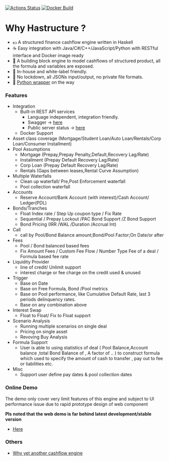 [![Actions Status](https://github.com/yellowbean/Hastructure/workflows/Haskell%20CI/badge.svg)](https://github.com/yellowbean/Hastructure/actions)
[![Docker Build](https://img.shields.io/docker/v/yellowbean/hastructure?color=green&label=docker)](https://hub.docker.com/r/yellowbean/hastructure)

# Why Hastructure ?
* :dollar: A structured finance cashflow engine written in Haskell 
* :coffee: Easy integration with Java/C#/C++/JavaScript/Python with RESTful interface and Docker image ready
* :bricks: A building block engine to model cashflows of structured product, all the formula and variables are exposed.
* :car: In-house and white-label friendly.
* :flags: No lockdown, all JSONs input/output, no private file formats.
* :snake: [Python wrapper](https://github.com/yellowbean/PyABS) on the way   

### Features
* Integration
  * Built-in REST API services
    * Language independent, integration friendly.
    * Swagger -> [here](https://github.com/yellowbean/Hastructure/blob/master/swagger.json)
    * Public server status -> [here](https://absbox.org)
  * Docker Support 
* Asset class coverage (Mortgage/Student Loan/Auto Loan/Rentals/Corp Loan/Consumer Installment)
* Pool Assumptions
  * Mortgage (Prepay,Prepay Penalty,Default,Recovery Lag/Rate)
  * Installment (Prepay Default Recovery Lag/Rate) 
  * Corp Loan (Prepay Default Recovery Lag/Rate)
  * Rentals (Gaps between leases,Rental Curve Assumption) 
* Multiple Waterfalls
  * Clean up waterfall/ Pre,Post Enforcement waterfall
  * Pool collection waterfall
* Accounts
  * Reserve Account/Bank Account (with interest)/Cash Account/ Ledger(PDL)
* Bonds/Tranches
  * Float Index rate / Step Up coupon type / Fix Rate
  * Sequential / Prepay Lockout /PAC Bond Support /Z Bond Support 
  * Bond Pricing (IRR /WAL /Duration /Accrual Int)
* Call
  * call by Pool/Bond Balance amount;Bond/Pool Factor;On Date/or after
* Fees
  * Pool / Bond balanced based fees 
  * Fix Amount Fees / Custom Fee Flow / Number Type Fee of a deal / Formula based fee rate 
* Liquidity Provider 
  * line of credit/ Unlimit support 
  * interest charge or fee charge on the credit used & unused
* Trigger 
  * Base on Date 
  * Base on Free Formula, Bond /Pool metrics
  * Base on Pool performance, like Cumulative Default Rate, last 3 periods delinquency rates.
  * Base on any combination above
* Interest Swap
  * Float to Float/ Fix to Float support
* Scenario Analysis
  * Running multiple scenarios on single deal
  * Pricing on single asset 
  * Revoving Buy Analysis 
* Formula Support 
  * User is able to using statistics of deal ( Pool Balance,Account balance ,total Bond Balance of , A factor of .. ) to construct formula which used to specify the amount of cash to transfer , pay out to fee or liabilities etc.
* Misc
  * Support user define pay dates & pool collection dates 
### Online Demo

The demo only cover very limit features of this engine and subject to UI performance issue due to rapid prototype design of web component

**Pls noted that the web demo is far behind latest development/stable version**

* [Here](https://deal-bench.xyz)


### Others
* [Why yet another cashflow engine](https://github.com/yellowbean/Hastructure/wiki/Why-Yet-Anohter-Cashflow-Engine)

